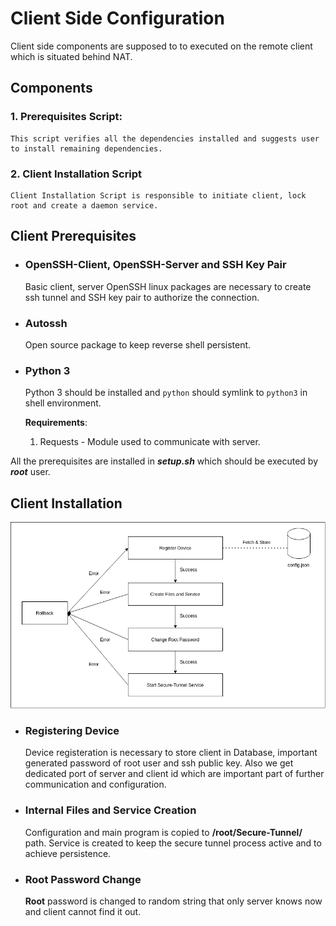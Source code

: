 # Client Side Configuration

Client side components are supposed to to executed on the remote client which is situated behind NAT.

## Components

### **1. Prerequisites Script:**

    This script verifies all the dependencies installed and suggests user to install remaining dependencies.

### **2. Client Installation Script**

    Client Installation Script is responsible to initiate client, lock root and create a daemon service.

## Client Prerequisites

* ### OpenSSH-Client, OpenSSH-Server and SSH Key Pair

    Basic client, server OpenSSH linux packages are necessary to create ssh tunnel and SSH key pair to authorize the connection.

* ### Autossh

    Open source package to keep reverse shell persistent.

* ### Python 3

    Python 3 should be installed and  `python` should symlink to `python3` in shell environment.

    **Requirements**:
    1. Requests - Module used to communicate with server.

All the prerequisites are installed in **_setup.sh_** which should be executed by **_root_** user.

## Client Installation

<p align="center">
  <img src="assets/images/client.png" />
</p>

* ### Registering Device

    Device registeration is necessary to store client in Database, important generated password of root user and ssh public key. Also we get dedicated port of server and client id which are important part of further communication and configuration.

* ### Internal Files and Service Creation

    Configuration and main program is copied to **/root/Secure-Tunnel/** path. Service is created to keep the secure tunnel process active and to achieve persistence.

* ### Root Password Change

    **Root** password is changed to random string that only server knows now and client cannot find it out.
